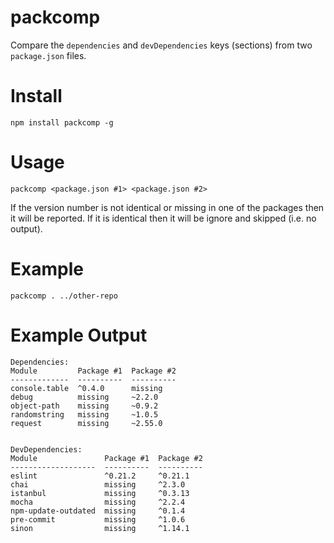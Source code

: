 # packcomp

Compare the `dependencies` and `devDependencies` keys (sections) from
two `package.json` files.

# Install

`npm install packcomp -g`

# Usage

`packcomp <package.json #1> <package.json #2>`

If the version number is not identical or missing in one of the packages then it will be reported. If it is identical then it will be ignore and skipped (i.e. no output).

# Example

`packcomp . ../other-repo`

# Example Output

```
Dependencies:
Module         Package #1  Package #2
-------------  ----------  ----------
console.table  ^0.4.0      missing
debug          missing     ~2.2.0
object-path    missing     ~0.9.2
randomstring   missing     ~1.0.5
request        missing     ~2.55.0


DevDependencies:
Module               Package #1  Package #2
-------------------  ----------  ----------
eslint               ^0.21.2     ^0.21.1
chai                 missing     ^2.3.0
istanbul             missing     ^0.3.13
mocha                missing     ^2.2.4
npm-update-outdated  missing     ^0.1.4
pre-commit           missing     ^1.0.6
sinon                missing     ^1.14.1
```
